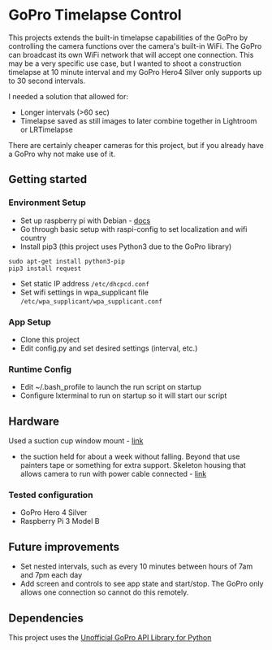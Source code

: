 # GoPro Timelapse Control

This projects extends the built-in timelapse capabilities of the GoPro by controlling the camera functions over the camera's built-in WiFi.  The GoPro can broadcast its own WiFi network that will accept one connection.  This may be a very specific use case, but I wanted to shoot a construction timelapse at 10 minute interval and my GoPro Hero4 Silver only supports up to 30 second intervals. 

I needed a solution that allowed for:
* Longer intervals (>60 sec)
* Timelapse saved as still images to later combine together in Lightroom or LRTimelapse 

There are certainly cheaper cameras for this project, but if you already have a GoPro why not make use of it.
 
## Getting started

### Environment Setup
 
* Set up raspberry pi with Debian - [docs](https://www.raspberrypi.org/documentation/installation/installing-images/) 
* Go through basic setup with raspi-config to set localization and wifi country
* Install pip3 (this project uses Python3 due to the GoPro library)
```
sudo apt-get install python3-pip
pip3 install request
```
* Set static IP address 
``` /etc/dhcpcd.conf ```
* Set wifi settings in wpa_supplicant file
``` /etc/wpa_supplicant/wpa_supplicant.conf ```

### App Setup

* Clone this project 
* Edit config.py and set desired settings (interval, etc.)

### Runtime Config

* Edit ~/.bash_profile to launch the run script on startup
* Configure lxterminal to run on startup so it will start our script

## Hardware
Used a suction cup window mount - [link](https://www.amazon.com/gp/product/B01EF3Q8SU/ref=ppx_od_dt_b_asin_title_s00?ie=UTF8&psc=1)

* the suction held for about a week without falling.  Beyond that use painters tape or something for extra support.
Skeleton housing that allows camera to run with power cable connected - [link](https://www.amazon.com/gp/product/B00GLJBYRC/ref=ppx_od_dt_b_asin_title_s01?ie=UTF8&psc=1)

### Tested configuration
* GoPro Hero 4 Silver
* Raspberry Pi 3 Model B

## Future improvements
 
* Set nested intervals, such as every 10 minutes between hours of 7am and 7pm each day
* Add screen and controls to see app state and start/stop.  The GoPro only allows one connection so cannot do this remotely.
 
## Dependencies
 
This project uses the [Unofficial GoPro API Library for Python](https://github.com/KonradIT/gopro-py-api)
 

 
 